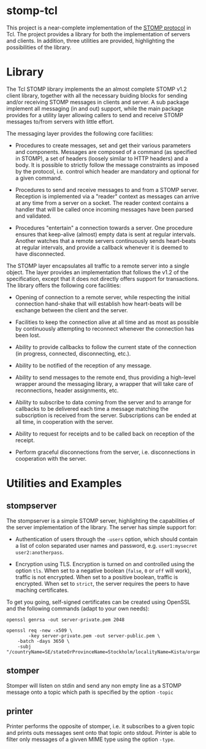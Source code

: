 # stomp-tcl

This project is a near-complete implementation of the [STOMP
protocol][1] in Tcl.  The project provides a library for both the
implementation of servers and clients.  In addition, three utilities
are provided, highlighting the possibilities of the library.

  [1]: https://stomp.github.io/ 


# Library

The Tcl STOMP library implements the an almost complete STOMP v1.2
client library, together with all the necessary buiding blocks for
sending and/or receiving STOMP messages in clients and server.  A sub
package implement all messaging (in and out) support, while the main
package provides for a utility layer allowing callers to send and
receive STOMP messages to/from servers with little effort.

The messaging layer provides the following core facilities:

* Procedures to create messages, set and get their various parameters
  and components.  Messages are composed of a command (as specified in
  STOMP), a set of headers (loosely similar to HTTP headers) and a
  body.  It is possible to strictly follow the message constraints as
  imposed by the protocol, i.e. control which header are mandatory and
  optional for a given command.

* Procedures to send and receive messages to and from a STOMP server.
  Reception is implemented via a "reader" context as messages can
  arrive at any time from a server on a socket.  The reader context
  contains a handler that will be called once incoming messages have
  been parsed and validated.

* Procedures "entertain" a connection towards a server.  One procedure
  ensures that keep-alive (almost) empty data is sent at regular
  intervals. Another watches that a remote servers continuously sends
  heart-beats at regular intervals, and provide a callback whenever it
  is deemed to have disconnected.

The STOMP layer encapsulates all traffic to a remote server into a
single object.  The layer provides an implementation that follows the
v1.2 of the specification, except that it does not directly offers
support for transactions.  The library offers the following core
facilities:

* Opening of connection to a remote server, while respecting the
  initial connection hand-shake that will establish how heart-beats
  will be exchange between the client and the server.

* Facilities to keep the connection alive at all time and as most as
  possible by continuously attempting to reconnect whenever the
  connection has been lost.

* Ability to provide callbacks to follow the current state of the
  connection (in progress, connected, disconnecting, etc.).

* Ability to be notified of the reception of any message.

* Ability to send messages to the remote end, thus providing a
  high-level wrapper around the messaging library, a wrapper that will
  take care of reconnections, header assignments, etc.

* Ability to subscribe to data coming from the server and to arrange
  for callbacks to be delivered each time a message matching the
  subscription is received from the server.  Subscriptions can be
  ended at all time, in cooperation with the server.

* Ability to request for receipts and to be called back on reception
  of the receipt.

* Perform graceful disconnections from the server, i.e. disconnections
  in cooperation with the server.


# Utilities and Examples

## stompserver

The stompserver is a simple STOMP server, highlighting the
capabilities of the server implementation of the library.  The server
has simple support for:

* Authentication of users through the `-users` option, which should
  contain a list of colon separated user names and password,
  e.g. `user1:mysecret user2:anotherpass`.

* Encryption using TLS.  Encryption is turned on and controlled using
  the option `tls`.  When set to a negative boolean (`false`, `0` or
  `off` will work), traffic is not encrypted.  When set to a positive
  boolean, traffic is encrypted.  When set to `strict`, the server
  requires the peers to have maching certificates.

To get you going, self-signed certificates can be created using
OpenSSL and the following commands (adapt to your own needs):

    openssl genrsa -out server-private.pem 2048

    openssl req -new -x509 \
    	    -key server-private.pem -out server-public.pem \
	    -batch -days 3650 \
	    -subj "/countryName=SE/stateOrProvinceName=Stockholm/localityName=Kista/organizationName=SICS/commonName=stompserver/emailAddress=emmanuel@sics.se"

## stomper

Stomper will listen on stdin and send any non empty line as a STOMP
message onto a topic which path is specified by the option `-topic`

## printer

Printer performs the opposite of stomper, i.e. it subscribes to a
given topic and prints outs messages sent onto that topic onto stdout.
Printer is able to filter only messages of a givven MIME type using
the option `-type`.

